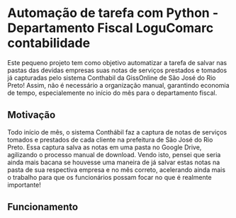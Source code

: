 # Automação de tarefa com Python - Departamento Fiscal LoguComarc contabilidade

Este pequeno projeto tem como objetivo automatizar a tarefa de salvar nas pastas das devidas empresas suas notas de serviços prestados e tomados já capturadas pelo sistema Conthabil da GissOnline de São José do Rio Preto! Assim, não é necessário a organização manual, garantindo economia de tempo, especialemente no início do mês para o departamento fiscal.

## Motivação

Todo início de mês, o sistema Conthábil faz a captura de notas de serviços tomados e prestados de cada cliente na prefeitura de São José do Rio Preto. Essa captura salva as notas em uma pasta no Google Drive, agilizando o processo manual de download. Vendo isto, pensei que seria ainda mais bacana se houvesse uma maneira de já salvar estas notas na pasta de sua respectiva empresa e no mês correto, acelerando ainda mais o trabalho para que os funcionários possam focar no que é realmente importante!

## Funcionamento

